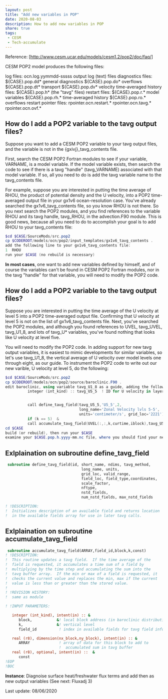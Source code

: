 ```yaml
---
layout: post
title: "Add new variables in POP"
date: 2020-08-03
description: How to add new variables in POP
share: true
tags:
 - CESM
 - Tech-accumulate
---
```

Reference:
[http://www.cesm.ucar.edu/models/cesm1.2/pop2/doc/faq/]

CESM POP2 model produces the following files:

log files:
ocn.log.yymmdd-sssss     output log (text) files
diagnostics files:
${CASE}.pop.dd*     general diagnostics
${CASE}.pop.do*     overflows
${CASE}.pop.dt*      transport
${CASE}.pop.dv*      velocity
time-averaged history files:
${CASE}.pop.h*     (the "tavg" files)
restart files:
${CASE}.pop.r.*       model variables
${CASE}.pop.rh.*     time-averaged history
${CASE}.pop.ro.*     overflows
restart pointer files:
rpointer.ocn.restart.*
rpointer.ocn.tavg.*
rpointer.ocn.ovf.*

## How do I add a POP2 variable to the tavg output files?

Suppose you want to add a CESM POP2 variable to your tavg output files, and the variable is not in the {gxivj}_tavg_contents file.

First, search the CESM POP2 Fortran modules to see if your variable, VARNAME, is a model variable. If the model variable exists, then search the code to see if there is a tavg "handle" (tavg_VARNAME) associated with that model variable. If so, all you need to do is add the tavg variable name to the tavg_contents file.

For example, suppose you are interested in putting the time average of RHOU, the product of potential density and the U velocity, into a POP2 time-averaged output file in your gx1v6 ocean-resolution case. You've already searched the gx1v6_tavg_contents file, so you know RHOU is not there. So you next search the POP2 modules, and you find references to the variable RHOU and its tavg handle, tavg_RHOU, in the advection.F90 module. This is good news, because all you need to do to accomplish your goal is to add RHOU to your tavg_contents file:
```powershell
$cd $CASE/SourceMods/src.pop2
cp $CODEROOT/models/ocn/pop2/input_templates/gx1v6_tavg_contents .
add the following line to your gx1v6_tavg_contents file:
1  RHOU
run your $CASE (no rebuild is necessary)
```

**In most cases**, one want to add new variables defined by himself, and of course the variables can't be found in CESM POP2 Fortran modules, nor in the tavg "handle" for that variable, you will need to modify the POP2 code.
## How do I add a POP2 variable to the tavg output files? 
Suppose you are interested in putting the time average of the U velocity at level 5 into a POP2 time-averaged output file. Confirming that U velocity at level 5 is not on the list of gx1v6_tavg_contents file. Next, you've searched the POP2 modules, and although you found references to UVEL, tavg_UVEL, tavg_U1_8, and lots of tavg_U* variables, you've found nothing that looks like U velocity at level five.

You will need to modify the POP2 code. In adding support for new tavg output variables, it is easiest to mimic developments for similar variables, so let's use tavg_U1_8, the vertical average of U velocity over model levels one through eight, as our guide. To instrument the POP2 code to write out our new varible, U velocity at level 5, do the following:
```powershell
$cd $CASE/SourceMods/src.pop2
cp $CODEROOT/models/ocn/pop2/source/baroclinic.F90 .
edit baroclinic, using variable tavg_U1_8 as a guide, adding the following lines in the appropriate places:
          integer (int_kind) :: tavg_U5_5  ! ID for U velocity in layer five


          call define_tavg_field(tavg_U5_5,'U5_5',2,                          &
                                 long_name='Zonal Velocity lvls 5-5',         &
                                 units='centimeter/s', grid_loc='2221')
          if (k == 5)  &
          call accumulate_tavg_field(UVEL(:,:,k,curtime,iblock),tavg_U5_5,iblock,k)
cd $CASE
build (or rebuild), then run your $CASE
examine your $CASE.pop.h.yyyy-mm.nc file, where you should find your new variable, U5_5.
```

## Exlplaination on subroutine define_tavg_field
```fortran
 subroutine define_tavg_field(id, short_name, ndims, tavg_method,       & 293,15
                                  long_name, units,                     &
                                  grid_loc, valid_range,                &
                                  field_loc, field_type,coordinates,    &
                                  scale_factor,                         &
                                  nftype,                               &
                                  nstd_fields,                          &
                                  num_nstd_fields, max_nstd_fields      )

! !DESCRIPTION:
!  Initializes description of an available field and returns location
!  in the available fields array for use in later tavg calls.
```

## Exlplaination on subroutine accumulate_tavg_field
```fortran
 subroutine accumulate_tavg_field(ARRAY,field_id,block,k,const) 
! !DESCRIPTION:
!  This routine updates a tavg field.  If the time average of the
!  field is requested, it accumulates a time sum of a field by 
!  multiplying by the time step and accumulating the sum into the 
!  tavg buffer array.  If the min or max of a field is requested, it
!  checks the current value and replaces the min, max if the current
!  value is less than or greater than the stored value.
!
! !REVISION HISTORY:
!  same as module

! !INPUT PARAMETERS:

   integer (int_kind), intent(in) :: &
      block,           &! local block address (in baroclinic distribution)
      k,               &! vertical level
      field_id          ! index in available fields for tavg field info (the accumulated output data id)

   real (r8), dimension(nx_block,ny_block), intent(in) :: &
      ARRAY             ! array of data for this block to add to 
                        !  accumulated sum in tavg buffer
   real (r8), optional, intent(in) ::  &
      const
!EOP
!BOC
```
**Instance**: Diagnoise surface heat/freshwater flux terms and add then as new output variables (See next: Fluxadj 3)

Last update: 08/06/2020